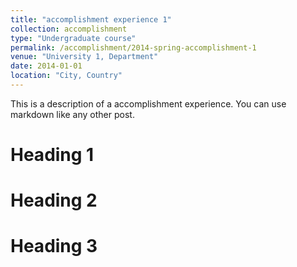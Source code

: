 ```yaml
---
title: "accomplishment experience 1"
collection: accomplishment
type: "Undergraduate course"
permalink: /accomplishment/2014-spring-accomplishment-1
venue: "University 1, Department"
date: 2014-01-01
location: "City, Country"
---
```


This is a description of a accomplishment experience. You can use markdown like any other post.

Heading 1
======

Heading 2
======

Heading 3
======